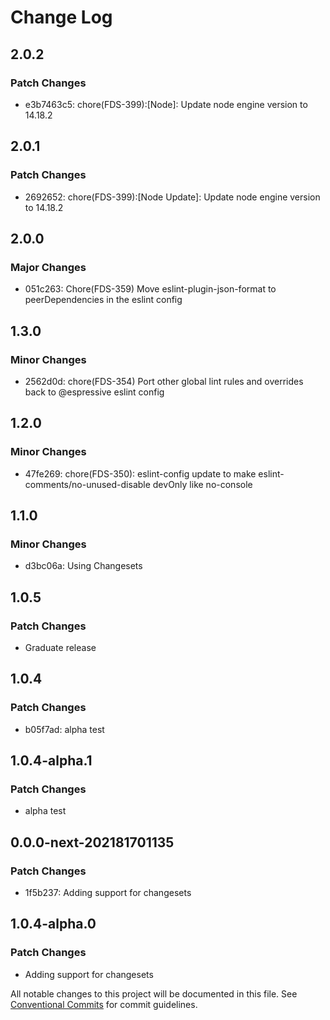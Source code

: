 # Change Log

## 2.0.2

### Patch Changes

- e3b7463c5: chore(FDS-399):[Node]: Update node engine version to 14.18.2

## 2.0.1

### Patch Changes

- 2692652: chore(FDS-399):[Node Update]: Update node engine version to 14.18.2

## 2.0.0

### Major Changes

- 051c263: Chore(FDS-359) Move eslint-plugin-json-format to peerDependencies in the eslint config

## 1.3.0

### Minor Changes

- 2562d0d: chore(FDS-354) Port other global lint rules and overrides back to @espressive eslint config

## 1.2.0

### Minor Changes

- 47fe269: chore(FDS-350): eslint-config update to make eslint-comments/no-unused-disable devOnly like no-console

## 1.1.0

### Minor Changes

- d3bc06a: Using Changesets

## 1.0.5

### Patch Changes

- Graduate release

## 1.0.4

### Patch Changes

- b05f7ad: alpha test

## 1.0.4-alpha.1

### Patch Changes

- alpha test

## 0.0.0-next-202181701135

### Patch Changes

- 1f5b237: Adding support for changesets

## 1.0.4-alpha.0

### Patch Changes

- Adding support for changesets

All notable changes to this project will be documented in this file.
See [Conventional Commits](https://conventionalcommits.org) for commit guidelines.
